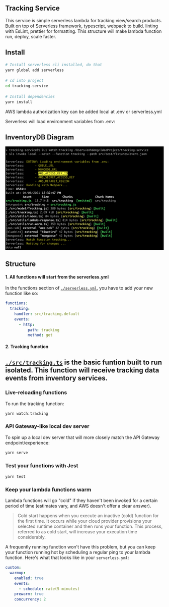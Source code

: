 
## Tracking Service
This service is simple serverless lambda for tracking view/search products.
Built on top of Serverless framework, typescript, webpack to build. linting with EsLint, prettier for formatting. This structure will make lambda function run, deploy, scale faster.

## Install
```bash
# Install serverless cli installed, do that
yarn global add serverless

# cd into project
cd tracking-service 

# Install dependencies
yarn install
```
AWS lambda authorization key can be added local at .env or serverless.yml

Serverless will load environment variables from .env:

## InventoryDB Diagram
![development](./readme/trackingservice1.png)


## Structure
#### 1. All functions will start from the serverless.yml

In the functions section of [`./serverless.yml`](./serverless.yml), you have to add your new function like so:
```yaml
functions:
  tracking:
    handler: src/tracking.default
    events:
      - http:
          path: tracking
          method: get
```

#### 2. Tracking function 
 [`./src/tracking.ts`](./src/tracking.ts) is the basic funtion built to run isolated. This function will receive tracking data events from inventory services.
---

### Live-reloading functions

To run the tracking function:

```bash
yarn watch:tracking
```

### API Gateway-like local dev server

To spin up a local dev server that will more closely match the API Gateway endpoint/experience:

```bash
yarn serve
```

### Test your functions with Jest
```bash
yarn test
```

### Keep your lambda functions warm
Lambda functions will go "cold" if they haven't been invoked for a certain period of time (estimates vary, and AWS doesn't offer a clear answer).
> Cold start happens when you execute an inactive (cold) function for the first time. It occurs while your cloud provider provisions your selected runtime container and then runs your function. This process, referred to as cold start, will increase your execution time considerably.

A frequently running function won't have this problem, but you can keep your function running hot by scheduling a regular ping to your lambda function. Here's what that looks like in your `serverless.yml`:

```yaml
custom:
  warmup:
    enabled: true
    events:
      - schedule: rate(5 minutes)
    prewarm: true
    concurrency: 2
```